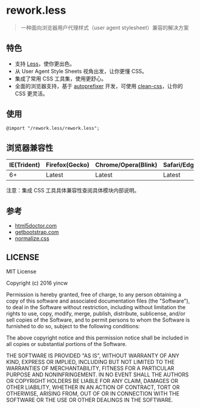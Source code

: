 # rework.less

> 一种面向浏览器用户代理样式（user agent stylesheet）兼容的解决方案

## 特色

- 支持 [Less](http://lesscss.org/)，使你更出色。
- 从 User Agent Style Sheets 视角出发，让你更懂 CSS。
- 集成了常用 CSS 工具集，使用更舒心。
- 全面的浏览器支持，基于 [autoprefixer](https://github.com/postcss/autoprefixer) 开发，可使用 [clean-css](https://github.com/jakubpawlowicz/clean-css#how-to-set-a-compatibility-mode)，让你的 CSS 更灵活。

## 使用

```less
@import "/rework.less/rework.less";
```

## 浏览器兼容性

IE(Trident) | Firefox(Gecko) | Chrome/Opera(Blink) | Safari/Edge(WebKit)
---|---|---|---
6+ | Latest | Latest| Latest

注意：集成 CSS 工具具体兼容性查阅具体模块内部说明。

## 参考

- [html5doctor.com](http://html5doctor.com/element-index/)
- [getbootstrap.com](http://getbootstrap.com/css/)
- [normalize.css](https://github.com/necolas/normalize.css)

## LICENSE

MIT License

Copyright (c) 2016 yincw

Permission is hereby granted, free of charge, to any person obtaining a copy
of this software and associated documentation files (the "Software"), to deal
in the Software without restriction, including without limitation the rights
to use, copy, modify, merge, publish, distribute, sublicense, and/or sell
copies of the Software, and to permit persons to whom the Software is
furnished to do so, subject to the following conditions:

The above copyright notice and this permission notice shall be included in all
copies or substantial portions of the Software.

THE SOFTWARE IS PROVIDED "AS IS", WITHOUT WARRANTY OF ANY KIND, EXPRESS OR
IMPLIED, INCLUDING BUT NOT LIMITED TO THE WARRANTIES OF MERCHANTABILITY,
FITNESS FOR A PARTICULAR PURPOSE AND NONINFRINGEMENT. IN NO EVENT SHALL THE
AUTHORS OR COPYRIGHT HOLDERS BE LIABLE FOR ANY CLAIM, DAMAGES OR OTHER
LIABILITY, WHETHER IN AN ACTION OF CONTRACT, TORT OR OTHERWISE, ARISING FROM,
OUT OF OR IN CONNECTION WITH THE SOFTWARE OR THE USE OR OTHER DEALINGS IN THE
SOFTWARE.
